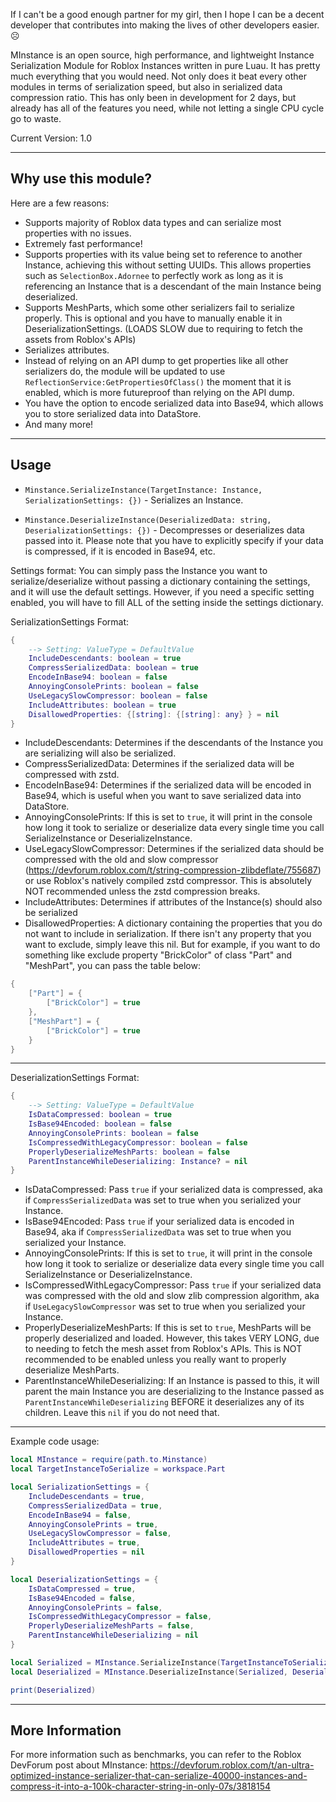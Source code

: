 If I can't be a good enough partner for my girl, then I hope I can be a decent developer that contributes into making the lives of other developers easier. :frowning_face: 

MInstance is an open source, high performance, and lightweight Instance Serialization Module for Roblox Instances written in pure Luau. It has pretty much everything that you would need. Not only does it beat every other modules in terms of serialization speed, but also in serialized data compression ratio. This has only been in development for 2 days, but already has all of the features you need, while not letting a single CPU cycle go to waste.

Current Version: 1.0

---

## Why use this module?
Here are a few reasons:
- Supports majority of Roblox data types and can serialize most properties with no issues.
- Extremely fast performance!
- Supports properties with its value being set to reference to another Instance, achieving this without setting UUIDs. This allows properties such as `SelectionBox.Adornee` to perfectly work as long as it is referencing an Instance that is a descendant of the main Instance being deserialized.
- Supports MeshParts, which some other serializers fail to serialize properly. This is optional and you have to manually enable it in DeserializationSettings. (LOADS SLOW due to requiring to fetch the assets from Roblox's APIs)
- Serializes attributes.
- Instead of relying on an API dump to get properties like all other serializers do, the module will be updated to use `ReflectionService:GetPropertiesOfClass()` the moment that it is enabled, which is more futureproof than relying on the API dump.
- You have the option to encode serialized data into Base94, which allows you to store serialized data into DataStore.
- And many more!

---

## Usage
- `Minstance.SerializeInstance(TargetInstance: Instance, SerializationSettings: {})` - Serializes an Instance.

- `Minstance.DeserializeInstance(DeserializedData: string, DeserializationSettings: {})` - Decompresses or deserializes data passed into it. Please note that you have to explicitly specify if your data is compressed, if it is encoded in Base94, etc.

Settings format:
You can simply pass the Instance you want to serialize/deserialize without passing a dictionary containing the settings, and it will use the default settings. However, if you need a specific setting enabled, you will have to fill ALL of the setting inside the settings dictionary.

SerializationSettings Format:
```lua
{
	--> Setting: ValueType = DefaultValue
	IncludeDescendants: boolean = true
	CompressSerializedData: boolean = true
	EncodeInBase94: boolean = false
	AnnoyingConsolePrints: boolean = false
	UseLegacySlowCompressor: boolean = false
	IncludeAttributes: boolean = true
	DisallowedProperties: {[string]: {[string]: any} } = nil
}
```

* IncludeDescendants: Determines if the descendants of the Instance you are serializing will also be serialized.
* CompressSerializedData: Determines if the serialized data will be compressed with zstd.
* EncodeInBase94: Determines if the serialized data will be encoded in Base94, which is useful when you want to save serialized data into DataStore.
* AnnoyingConsolePrints: If this is set to `true`, it will print in the console how long it took to serialize or deserialize data every single time you call SerializeInstance or DeserializeInstance.
* UseLegacySlowCompressor: Determines if the serialized data should be compressed with the old and slow compressor (https://devforum.roblox.com/t/string-compression-zlibdeflate/755687) or use Roblox's natively compiled zstd compressor. This is absolutely NOT recommended unless the zstd compression breaks.
* IncludeAttributes: Determines if attributes of the Instance(s) should also be serialized
* DisallowedProperties: A dictionary containing the properties that you do not want to include in serialization. If there isn't any property that you want to exclude, simply leave this nil. But for example, if you want to do something like exclude property "BrickColor" of class "Part" and "MeshPart", you can pass the table below:
```lua
{
	["Part"] = {
		["BrickColor"] = true
	},
	["MeshPart"] = {
		["BrickColor"] = true
	}
}
```

---

DeserializationSettings Format:
```lua
{
	--> Setting: ValueType = DefaultValue
	IsDataCompressed: boolean = true
	IsBase94Encoded: boolean = false
	AnnoyingConsolePrints: boolean = false
	IsCompressedWithLegacyCompressor: boolean = false
	ProperlyDeserializeMeshParts: boolean = false
	ParentInstanceWhileDeserializing: Instance? = nil
}
```

* IsDataCompressed: Pass `true` if your serialized data is compressed, aka if `CompressSerializedData` was set to true when you serialized your Instance.
* IsBase94Encoded: Pass `true` if your serialized data is encoded in Base94, aka if `CompressSerializedData` was set to true when you serialized your Instance.
* AnnoyingConsolePrints: If this is set to `true`, it will print in the console how long it took to serialize or deserialize data every single time you call SerializeInstance or DeserializeInstance.
* IsCompressedWithLegacyCompressor: Pass `true` if your serialized data was compressed with the old and slow zlib compression algorithm, aka if `UseLegacySlowCompressor` was set to true when you serialized your Instance.
* ProperlyDeserializeMeshParts: If this is set to `true`, MeshParts will be properly deserialized and loaded. However, this takes VERY LONG, due to needing to fetch the mesh asset from Roblox's APIs. This is NOT recommended to be enabled unless you really want to properly deserialize MeshParts.
* ParentInstanceWhileDeserializing: If an Instance is passed to this, it will parent the main Instance you are deserializing to the Instance passed as `ParentInstanceWhileDeserializing` BEFORE it deserializes any of its children. Leave this `nil` if you do not need that.

---

Example code usage:
```lua
local MInstance = require(path.to.Minstance)
local TargetInstanceToSerialize = workspace.Part

local SerializationSettings = {
	IncludeDescendants = true,
	CompressSerializedData = true,
	EncodeInBase94 = false,
	AnnoyingConsolePrints = true,
	UseLegacySlowCompressor = false,
	IncludeAttributes = true,
	DisallowedProperties = nil
}

local DeserializationSettings = {
	IsDataCompressed = true,
	IsBase94Encoded = false,
	AnnoyingConsolePrints = false,
	IsCompressedWithLegacyCompressor = false,
	ProperlyDeserializeMeshParts = false,
	ParentInstanceWhileDeserializing = nil
}

local Serialized = MInstance.SerializeInstance(TargetInstanceToSerialize, SerializationSettings)
local Deserialized = MInstance.DeserializeInstance(Serialized, DeserializationSettings)

print(Deserialized)
```

---

## More Information
For more information such as benchmarks, you can refer to the Roblox DevForum post about MInstance:
https://devforum.roblox.com/t/an-ultra-optimized-instance-serializer-that-can-serialize-40000-instances-and-compress-it-into-a-100k-character-string-in-only-07s/3818154
